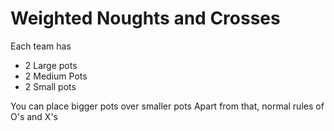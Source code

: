 # Weighted Noughts and Crosses

Each team has

- 2 Large pots
- 2 Medium Pots
- 2 Small pots

You can place bigger pots over smaller pots
Apart from that, normal rules of O's and X's
